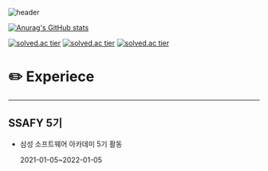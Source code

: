 ![header](https://capsule-render.vercel.app/api?type=rect&color=gradient&text=%20JuhyunKim%20%20&height=200&fontSize=100)




[![Anurag's GitHub stats](https://github-readme-stats.vercel.app/api?username=KJH-Sun)](https://github.com/anuraghazra/github-readme-stats)

[![solved.ac tier](http://mazassumnida.wtf/api/generate_badge?boj=wngus7955)](https://solved.ac/wngus7955)
[![solved.ac tier](http://mazassumnida.wtf/api/v2/generate_badge?boj=wngus7955)](https://solved.ac/wngus7955)
[![solved.ac tier](http://mazassumnida.wtf/api/mini/generate_badge?boj=wngus7955)](https://solved.ac/wngus7955)



# ✏️ Experiece

------

## SSAFY 5기

- 삼성 소프트웨어 아카데미 5기 활동

  2021-01-05~2022-01-05
